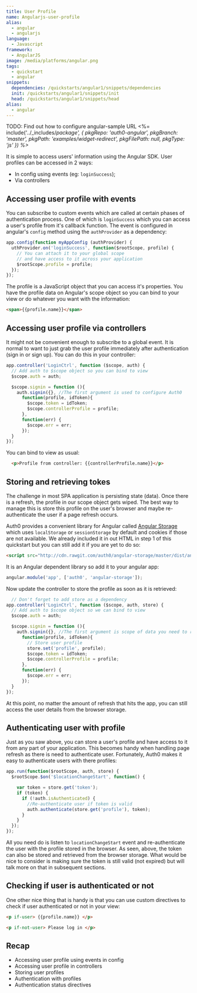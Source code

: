 ```yaml
---
title: User Profile
name: Angularjs-user-profile
alias:
  - angular
  - angularjs
language:
  - Javascript
framework:
  - AngularJS
image: /media/platforms/angular.png
tags:
  - quickstart
  - angular
snippets:
  dependencies: /quickstarts/angular1/snippets/dependencies
  init: /quickstarts/angular1/snippets/init
  head: /quickstarts/angular1/snippets/head
alias:
  - angular
---
```


TODO: Find out how to configure angular-sample URL
<%= include('../_includes/_package', {
  pkgRepo: 'auth0-angular',
  pkgBranch: 'master',
  pkgPath: 'examples/widget-redirect',
  pkgFilePath: null,
  pkgType: 'js'
}) %>_

It is simple to access users' information using the Angular SDK. User profiles can be accessed in 2 ways:

- In config using events (eg: `loginSuccess`);
- Via controllers

## Accessing user profile with events

You can subscribe to custom events which are called at certain phases of authentication process. One of which is `loginSuccess` which you can access a user's profile from it's callback function. The event is configured in angular's `config` method using the `authProvider` as a dependency:

```js
app.config(function myAppConfig (authProvider) {
  uthProvider.on('loginSuccess', function($rootScope, profile) {
    // You can attach it to your global scope
    // and have access to it across your application
    $rootScope.profile = profile;
  });
});
```

The profile is a JavaScript object that you can access it's properties. You have the profile data on Angular's scope object so you can bind to your view or do whatever you want with the information:

```html
<span>{{profile.name}}</span>
```
## Accessing user profile via controllers

It might not be convenient enough to subscribe to a global event. It is normal to want to just grab the user profile immediately after authentication (sign in or sign up). You can do this in your controller:

```js
app.controller('LoginCtrl', function ($scope, auth) {
  // Add auth to $scope object so you can bind to view
  $scope.auth = auth;

  $scope.signin = function (){
    auth.signin({}, //The first argument is used to configure Auth0
      function(profile, idToken){
        $scope.token = idToken;
        $scope.controllerProfile = profile;
      },
      function(err) {
        $scope.err = err;
      });
  }
});
```

You can bind to view as usual:

```html
  <p>Profile from controller: {{controllerProfile.name}}</p>
```

## Storing and retrieving tokes
The challenge in most SPA application is persisting state (data).  Once there is a refresh, the profile in our scope object gets wiped. The best way to manage this is store this profile on the user's browser and maybe re-authenticate the user if a page refresh occurs.

Auth0 provides a convenient library for Angular called [Angular Storage](https://github.com/auth0/angular-storage) which uses `localStorage` or `sessionStorage` by default and cookies if those are not available. We already included it in out HTML in step 1 of this quickstart but you can still add it if you are yet to do so:

```html
<script src="http://cdn.rawgit.com/auth0/angular-storage/master/dist/angular-storage.js" type="text/javascript"> </script>
```

It is an Angular dependent library so add it to your angular app:

```js
angular.module('app', ['auth0', 'angular-storage']);
```

Now update the controller to store the profile as soon as it is retrieved:

```js
  // Don't forget to add store as a dependency
app.controller('LoginCtrl', function ($scope, auth, store) {
  // Add auth to $scope object so we can bind to view
  $scope.auth = auth;

  $scope.signin = function (){
    auth.signin({}, //The first argument is scope of data you need to return
      function(profile, idToken){
        // Store user profile
        store.set('profile', profile);
        $scope.token = idToken;
        $scope.controllerProfile = profile;
      },
      function(err) {
        $scope.err = err;
      });
  }
});
```

At this point, no matter the amount of refresh that hits the app, you can still access the user details from the browser storage.

## Authenticating user with profile
Just as you saw above, you can store a user's profile and have access to it from any part of your application. This becomes handy when handling page refresh as there is need to authenticate user. Fortunately, Auth0 makes it easy to authenticate users with there profiles:

```js
app.run(function($rootScope, auth, store) {
  $rootScope.$on('$locationChangeStart', function() {

    var token = store.get('token');
    if (token) {
      if (!auth.isAuthenticated) {
        //Re-authenticate user if token is valid
        auth.authenticate(store.get('profile'), token);
      }
    }
  });
});
```

All you need do is listen to `locationChangeStart` event and re-authenticate the user with the profile stored in the browser. As seen, above, the token can also be stored and retrieved from the browser storage. What would be nice to consider is making sure the token is still valid (not expired) but will talk more on that in subsequent sections.

## Checking if user is authenticated or not
One other nice thing that is handy is that you can use custom directives to check if user authenticated or not in your view:

```html
<p if-user> {{profile.name}} </p>
```

```html
<p if-not-user> Please log in </p>
```

## Recap

- Accessing user profile using events in config
- Accessing user profile in controllers
- Storing user profiles
- Authentication with profiles
- Authentication status directives
